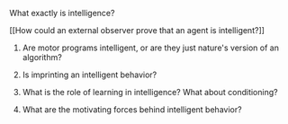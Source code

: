 What exactly is intelligence? 

[[How could an external observer prove that an agent is intelligent?]]


1. Are motor programs intelligent, or are they just nature's version of an algorithm? 

2. Is imprinting an intelligent behavior? 

3. What is the role of learning in intelligence? What about conditioning? 

4. What are the motivating forces behind intelligent behavior? 



